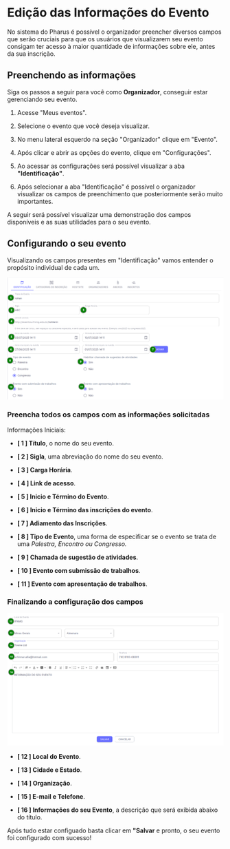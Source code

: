 # Edição das Informações do Evento

No sistema do Pharus é possível o organizador preencher diversos campos que serão cruciais para que os usuários que visualizarem seu evento consigam ter acesso à maior quantidade de informações sobre ele, antes da sua inscrição.

## Preenchendo as informações

 Siga os passos a seguir para você como **Organizador**, conseguir estar gerenciando seu evento.

1. Acesse "Meus eventos".

2. Selecione o evento que você deseja visualizar.

3. No menu lateral esquerdo na seção "Organizador" clique em "Evento".

4. Após clicar e abrir as opções do evento, clique em "Configurações".

5. Ao acessar as configurações será possível visualizar a aba **"Identificação"**.

6. Após selecionar a aba "Identificação" é possível o organizador visualizar os campos de preenchimento que posteriormente serão muito importantes.

A seguir será possível visualizar uma demonstração dos campos disponíveis e as suas utilidades para o seu evento.

## Configurando o seu evento

Visualizando os campos presentes em "Identificação" vamos entender o propósito individual de cada um.

![Campos Iniciais](../../../images/identificacaoDosCampos01.png)

### Preencha todos os campos com as informações solicitadas
Informações Iniciais:

* **[ 1 ] Título**, o nome do seu evento.

* **[ 2 ] Sigla**, uma abreviação do nome do seu evento. 

* **[ 3 ] Carga Horária**.

* **[ 4 ] Link de acesso**.

* **[ 5 ] Inicio e Término do Evento**.

* **[ 6 ] Inicio e Término das inscrições do evento**.

* **[ 7 ] Adiamento das Inscrições**.

* **[ 8 ] Tipo de Evento**, uma forma de especificar se o evento se trata de uma *Palestra, Encontro ou Congresso.*

* **[ 9 ] Chamada de sugestão de atividades**.

* **[ 10 ] Evento com submissão de trabalhos**.

* **[ 11 ] Evento com apresentação de trabalhos**.

### Finalizando a configuração dos campos

![Últimos Campos](../../../images/identificacaoDosCampos02.png)

* **[ 12 ] Local do Evento**.

* **[ 13 ] Cidade e Estado**.

* **[ 14 ] Organização**.

* **[ 15 ] E-mail e Telefone**.

* **[ 16 ] Informações do seu Evento**, a descrição que será exibida abaixo do título.

Após tudo estar configuado basta clicar em **"Salvar** e pronto, o seu evento foi configurado com sucesso!
